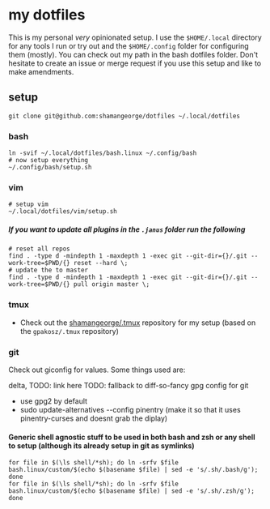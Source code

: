 # my dotfiles

This is my personal *very* opinionated setup. I use the `$HOME/.local` directory for any tools I run or try out and the `$HOME/.config` folder for configuring them (mostly). You can check out my path in the bash dotfiles folder. Don't hesitate to create an issue or merge request if you use this setup and like to make amendments.

## setup
```
git clone git@github.com:shamangeorge/dotfiles ~/.local/dotfiles
```

### bash
```
ln -svif ~/.local/dotfiles/bash.linux ~/.config/bash
# now setup everything
~/.config/bash/setup.sh
```

### vim
```
# setup vim
~/.local/dotfiles/vim/setup.sh
```

##### If you want to update all plugins in the `.janus` folder run the following

```
# reset all repos
find . -type d -mindepth 1 -maxdepth 1 -exec git --git-dir={}/.git --work-tree=$PWD/{} reset --hard \;
# update the to master
find . -type d -mindepth 1 -maxdepth 1 -exec git --git-dir={}/.git --work-tree=$PWD/{} pull origin master \;
```

### tmux

- Check out the [shamangeorge/.tmux](https://github.com/shamangeorge/.tmux) repository for my setup (based on the `gpakosz/.tmux` repository)

### git

Check out giconfig for values. Some things used are:

delta, TODO: link here
TODO: fallback to diff-so-fancy
gpg config for git
* use gpg2 by default
* sudo update-alternatives --config pinentry (make it so that it uses
  pinentry-curses and doesnt grab the diplay)


#### Generic shell agnostic stuff to be used in both bash and zsh or any shell to setup (although its already setup in git as symlinks)

```
for file in $(\ls shell/*sh); do ln -srfv $file bash.linux/custom/$(echo $(basename $file) | sed -e 's/.sh/.bash/g'); done
for file in $(\ls shell/*sh); do ln -srfv $file bash.linux/custom/$(echo $(basename $file) | sed -e 's/.sh/.zsh/g'); done
```
